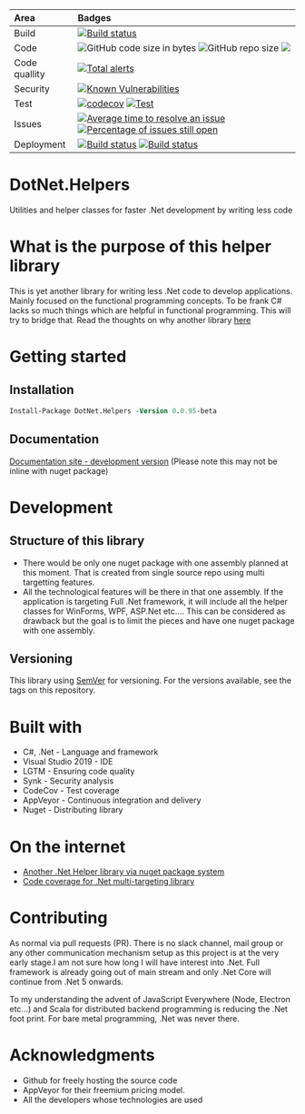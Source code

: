 | Area      |      Badges  |
|:----------|:-------------|
| Build | [![Build status](https://ci.appveyor.com/api/projects/status/ry2o7n3as7j0axp8?svg=true)](https://ci.appveyor.com/project/joymon/dotnet-helpers)|
| Code | ![GitHub code size in bytes](https://img.shields.io/github/languages/code-size/joymon/dotnet-helpers) ![GitHub repo size](https://img.shields.io/github/repo-size/joymon/dotnet-helpers) [![](https://tokei.rs/b1/github/joymon/dotnet-helpers)](https://github.com/joymon/dotnet-helpers) |
| Code quallity | [![Total alerts](https://img.shields.io/lgtm/alerts/g/joymon/dotnet-helpers.svg?logo=lgtm&logoWidth=18)](https://lgtm.com/projects/g/joymon/dotnet-helpers/alerts/) |
| Security | [![Known Vulnerabilities](https://snyk.io/test/github/joymon/dotnet-helpers/badge.svg)](https://snyk.io/test/github/joymon/dotnet-helpers) |
| Test |  [![codecov](https://codecov.io/gh/joymon/dotnet-helpers/branch/master/graph/badge.svg)](https://codecov.io/gh/joymon/dotnet-helpers) [![Test](https://img.shields.io/appveyor/tests/joymon/dotnet-helpers.svg)](https://ci.appveyor.com/project/joymon/dotnet-helpers) |
| Issues | [![Average time to resolve an issue](http://isitmaintained.com/badge/resolution/joymon/dotnet-helpers.svg)](http://isitmaintained.com/project/joymon/dotnet-helpers "Average time to resolve an issue") [![Percentage of issues still open](http://isitmaintained.com/badge/open/joymon/dotnet-helpers.svg)](http://isitmaintained.com/project/joymon/dotnet-helpers "Percentage of issues still open") |
| Deployment | [![Build status](https://img.shields.io/nuget/v/DotNet.Helpers.svg)](https://www.nuget.org/packages/DotNet.Helpers) [![Build status](https://img.shields.io/nuget/dt/DotNet.Helpers.svg)](https://www.nuget.org/packages/DotNet.Helpers) |

# DotNet.Helpers
Utilities and helper classes for faster .Net development by writing less code

# What is the purpose of this helper library
This is yet another library for writing less .Net code to develop applications. Mainly focused on the functional programming concepts. To be frank C# lacks so much things which are helpful in functional programming. This will try to bridge that.
Read the thoughts on why another library [here](why-library.md)
# Getting started

## Installation
```ps
Install-Package DotNet.Helpers -Version 0.0.95-beta
```

## Documentation

[Documentation site - development version](https://joymon.github.io/dotnet-helpers) (Please note this may not be inline with nuget package)

# Development

## Structure of this library

- There would be only one nuget package with one assembly planned at this moment. That is created from single source repo using multi targetting features.
- All the technological features will be there in that one assembly. If the application is targeting Full .Net framework, it will include all the helper classes for WinForms, WPF, ASP.Net etc.... This can be considered as drawback but the goal is to limit the pieces and have one nuget package with one assembly.

## Versioning
This library using [SemVer](https://semver.org/) for versioning. For the versions available, see the tags on this repository.

# Built with
- C#, .Net - Language and framework
- Visual Studio 2019 - IDE
- LGTM - Ensuring code quality
- Synk - Security analysis
- CodeCov - Test coverage
- AppVeyor - Continuous integration and delivery
- Nuget - Distributing library

# On the internet

- [Another .Net Helper library via nuget package system](https://joymonscode.blogspot.com/2018/08/another-net-helper-library-via-nuget.html)
- [Code coverage for .Net multi-targeting library](https://joymonscode.blogspot.com/2020/03/code-coverage-for-net-multi-targeting.html)

# Contributing

As normal via pull requests (PR). There is no slack channel, mail group or any other communication mechanism setup as this project is at the very early stage.I am not sure how long I will have interest into .Net. Full framework is already going out of main stream and only .Net Core will continue from .Net 5 onwards.

To my understanding the advent of JavaScript Everywhere (Node, Electron etc...) and Scala for distributed backend programming is reducing the .Net foot print. For bare metal programming, .Net was never there.

# Acknowledgments
- Github for freely hosting the source code
- AppVeyor for their freemium pricing model.
- All the developers whose technologies are used
